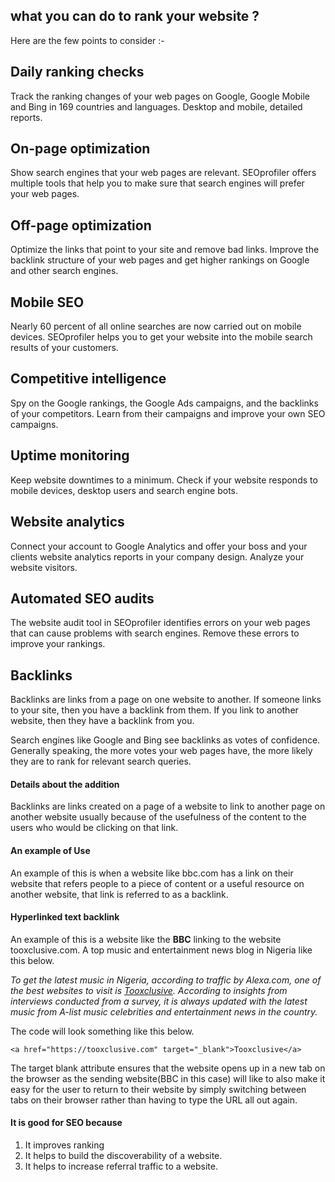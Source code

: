 ## what you can do to rank your website ?

Here are the few points to consider :-

## Daily ranking checks

Track the ranking changes of your web pages on Google, Google Mobile and Bing in 169 countries and languages. Desktop and mobile, detailed reports.

## On-page optimization

Show search engines that your web pages are relevant. SEOprofiler offers multiple tools that help you to make sure that search engines will prefer your web pages.

## Off-page optimization

Optimize the links that point to your site and remove bad links. Improve the backlink structure of your web pages and get higher rankings on Google and other search engines.

## Mobile SEO

Nearly 60 percent of all online searches are now carried out on mobile devices. SEOprofiler helps you to get your website into the mobile search results of your customers.

## Competitive intelligence

Spy on the Google rankings, the Google Ads campaigns, and the backlinks of your competitors. Learn from their campaigns and improve your own SEO campaigns.

## Uptime monitoring

Keep website downtimes to a minimum. Check if your website responds to mobile devices, desktop users and search engine bots.

## Website analytics

Connect your account to Google Analytics and offer your boss and your clients website analytics reports in your company design. Analyze your website visitors.

## Automated SEO audits

The website audit tool in SEOprofiler identifies errors on your web pages that can cause problems with search engines. Remove these errors to improve your rankings.

## Backlinks

Backlinks are links from a page on one website to another. If someone links to your site, then you have a backlink from them. If you link to another website, then they have a backlink from you.

Search engines like Google and Bing see backlinks as votes of confidence. Generally speaking, the more votes your web pages have, the more likely they are to rank for relevant search queries.

#### Details about the addition

Backlinks are links created on a page of a website to link to another page on another website usually because of the usefulness of the content to the users who would be clicking on that link.

#### An example of Use

An example of this is when a website like bbc.com has a link on their website that refers people to a piece of content or a useful resource on another website, that link is referred to as a backlink.

#### Hyperlinked text backlink

An example of this is a website like the **BBC** linking to the website tooxclusive.com. A top music and entertainment news blog in Nigeria like this below.

_To get the latest music in Nigeria, according to traffic by Alexa.com, one of the best websites to visit is [Tooxclusive](tooxclusive.com). According to insights from interviews conducted from a survey, it is always updated with the latest music from A-list music celebrities and entertainment news in the country._

The code will look something like this below.

`<a href="https://tooxclusive.com" target="_blank">Tooxclusive</a>`

The target blank attribute ensures that the website opens up in a new tab on the browser as the sending website(BBC in this case) will like to also make it easy for the user to return to their website by simply switching between tabs on their browser rather than having to type the URL all out again.

#### It is good for SEO because

1. It improves ranking
2. It helps to build the discoverability of a website.
3. It helps to increase referral traffic to a website.
